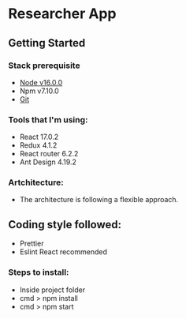 # Researcher App

## Getting Started

### Stack prerequisite

- [Node v16.0.0](https://nodejs.org/en/)
- Npm v7.10.0
- [Git](https://git-scm.com/downloads)

### Tools that I'm using:

- React 17.0.2
- Redux 4.1.2
- React router 6.2.2
- Ant Design 4.19.2

### Artchitecture:

- The architecture is following a flexible approach.

## Coding style followed:

- Prettier
- Eslint React recommended

### Steps to install:

- Inside project folder
- cmd > npm install
- cmd > npm start
